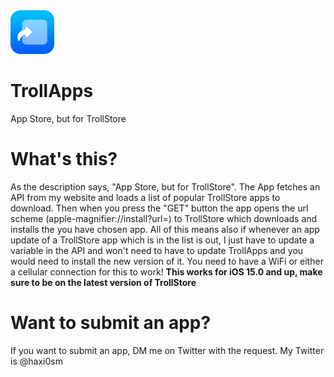 <img src="assets/TrollApps-modified.png" alt="Logo" width="70" height="70">

# TrollApps
App Store, but for TrollStore

# What's this?
As the description says, "App Store, but for TrollStore". The App fetches an API from my website and loads a list of popular TrollStore apps to download. Then when you press the "GET" button the app opens the url scheme (apple-magnifier://install?url=) to TrollStore which downloads and installs the you have chosen app. All of this means also if whenever an app update of a TrollStore app which is in the list is out, I just have to update a variable in the API and won't need to have to update TrollApps and you would need to install the new version of it. You need to have a WiFi or either a cellular connection for this to work! **This works for iOS 15.0 and up, make sure to be on the latest version of TrollStore**

# Want to submit an app?
If you want to submit an app, DM me on Twitter with the request. My Twitter is @haxi0sm


